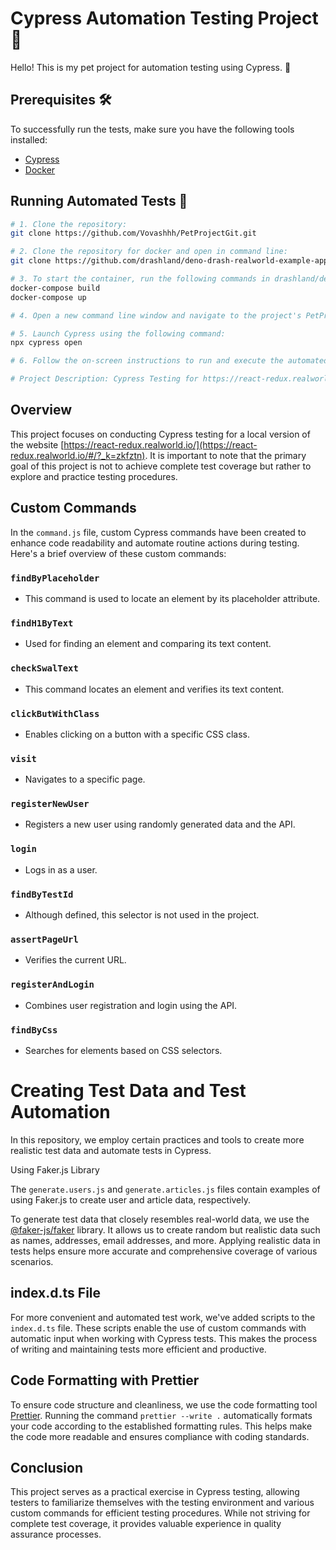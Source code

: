 # Cypress Automation Testing Project 🚀

Hello! This is my pet project for automation testing using Cypress. 🧪

## Prerequisites 🛠️

To successfully run the tests, make sure you have the following tools installed:

- [Cypress](https://www.cypress.io/)
- [Docker](https://www.docker.com/)

## Running Automated Tests 🏃

```bash
# 1. Clone the repository:
git clone https://github.com/Vovashhh/PetProjectGit.git

# 2. Clone the repository for docker and open in command line:
git clone https://github.com/drashland/deno-drash-realworld-example-app.git

# 3. To start the container, run the following commands in drashland/deno-drash-realworld:
docker-compose build
docker-compose up

# 4. Open a new command line window and navigate to the project's PetProjectGit.

# 5. Launch Cypress using the following command:
npx cypress open

# 6. Follow the on-screen instructions to run and execute the automated tests. 🧐

# Project Description: Cypress Testing for https://react-redux.realworld.io/

```

## Overview

This project focuses on conducting Cypress testing for a local version of the website [https://react-redux.realworld.io/](https://react-redux.realworld.io/#/?_k=zkfztn). It is important to note that the primary goal of this project is not to achieve complete test coverage but rather to explore and practice testing procedures.

## Custom Commands

In the `command.js` file, custom Cypress commands have been created to enhance code readability and automate routine actions during testing. Here's a brief overview of these custom commands:

### `findByPlaceholder`

- This command is used to locate an element by its placeholder attribute.

### `findH1ByText`

- Used for finding an element and comparing its text content.

### `checkSwalText`

- This command locates an element and verifies its text content.

### `clickButWithClass`

- Enables clicking on a button with a specific CSS class.

### `visit`

- Navigates to a specific page.

### `registerNewUser`

- Registers a new user using randomly generated data and the API.

### `login`

- Logs in as a user.

### `findByTestId`

- Although defined, this selector is not used in the project.

### `assertPageUrl`

- Verifies the current URL.

### `registerAndLogin`

- Combines user registration and login using the API.

### `findByCss`

- Searches for elements based on CSS selectors.

# Creating Test Data and Test Automation

In this repository, we employ certain practices and tools to create more realistic test data and automate tests in Cypress.

Using Faker.js Library

The `generate.users.js` and `generate.articles.js` files contain examples of using Faker.js to create user and article data, respectively.

To generate test data that closely resembles real-world data, we use the [@faker-js/faker](https://github.com/marak/Faker.js/) library. It allows us to create random but realistic data such as names, addresses, email addresses, and more. Applying realistic data in tests helps ensure more accurate and comprehensive coverage of various scenarios.


## index.d.ts File

For more convenient and automated test work, we've added scripts to the `index.d.ts` file. These scripts enable the use of custom commands with automatic input when working with Cypress tests. This makes the process of writing and maintaining tests more efficient and productive.

## Code Formatting with Prettier

To ensure code structure and cleanliness, we use the code formatting tool [Prettier](https://prettier.io/). Running the command `prettier --write .` automatically formats your code according to the established formatting rules. This helps make the code more readable and ensures compliance with coding standards.

## Conclusion

This project serves as a practical exercise in Cypress testing, allowing testers to familiarize themselves with the testing environment and various custom commands for efficient testing procedures. While not striving for complete test coverage, it provides valuable experience in quality assurance processes.
